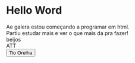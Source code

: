 <!DOCTYPE html>

<html lang="pt-br">
<head>
    <meta charset="utf-10">
    <title>Título da página</title>
</head>
<body>
  <h1>Hello Word</h1>
 <p> Ae galera estou começando a programar em html.<br/> Partiu estudar mais e ver o que mais da pra fazer!
<br/>beijos 
<br/>ATT
     <br/> <button>Tio Orelha</button></p>
</body>
</html>
